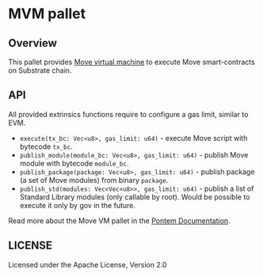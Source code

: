# MVM pallet

## Overview

This pallet provides [Move virtual machine](https://github.com/pontem-network/sp-move-mv) to execute Move smart-contracts on
Substrate chain.

## API

All provided extrinsics functions require to configure a gas limit, similar to EVM.

 - `execute(tx_bc: Vec<u8>, gas_limit: u64)` - execute Move script with bytecode `tx_bc`.
 - `publish_module(module_bc: Vec<u8>, gas_limit: u64)` - publish Move module with bytecode `module_bc`.
 - `publish_package(package: Vec<u8>, gas_limit: u64)` - publish package (a set of Move modules) from binary `package`.
 - `publish_std(modules: Vec<Vec<u8>>, gas_limit: u64)` - publish a list of Standard Library modules (only callable by root). Would be possible to execute it only by gov in the future. 

Read more about the Move VM pallet in the [Pontem Documentation](https://docs.pontem.network/03.-move-vm/move_vm).

 ## LICENSE

 Licensed under the Apache License, Version 2.0
